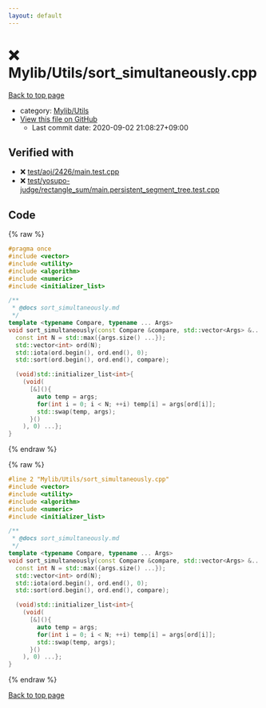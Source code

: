 ```yaml
---
layout: default
---
```


<!-- mathjax config similar to math.stackexchange -->
<script type="text/javascript" async
  src="https://cdnjs.cloudflare.com/ajax/libs/mathjax/2.7.5/MathJax.js?config=TeX-MML-AM_CHTML">
</script>
<script type="text/x-mathjax-config">
  MathJax.Hub.Config({
    TeX: { equationNumbers: { autoNumber: "AMS" }},
    tex2jax: {
      inlineMath: [ ['$','$'] ],
      processEscapes: true
    },
    "HTML-CSS": { matchFontHeight: false },
    displayAlign: "left",
    displayIndent: "2em"
  });
</script>

<script type="text/javascript" src="https://cdnjs.cloudflare.com/ajax/libs/jquery/3.4.1/jquery.min.js"></script>
<script src="https://cdn.jsdelivr.net/npm/jquery-balloon-js@1.1.2/jquery.balloon.min.js" integrity="sha256-ZEYs9VrgAeNuPvs15E39OsyOJaIkXEEt10fzxJ20+2I=" crossorigin="anonymous"></script>
<script type="text/javascript" src="../../../assets/js/copy-button.js"></script>
<link rel="stylesheet" href="../../../assets/css/copy-button.css" />


# :x: Mylib/Utils/sort_simultaneously.cpp

<a href="../../../index.html">Back to top page</a>

* category: <a href="../../../index.html#cf1ec978dae666792e23e53a3672d204">Mylib/Utils</a>
* <a href="{{ site.github.repository_url }}/blob/master/Mylib/Utils/sort_simultaneously.cpp">View this file on GitHub</a>
    - Last commit date: 2020-09-02 21:08:27+09:00




## Verified with

* :x: <a href="../../../verify/test/aoj/2426/main.test.cpp.html">test/aoj/2426/main.test.cpp</a>
* :x: <a href="../../../verify/test/yosupo-judge/rectangle_sum/main.persistent_segment_tree.test.cpp.html">test/yosupo-judge/rectangle_sum/main.persistent_segment_tree.test.cpp</a>


## Code

<a id="unbundled"></a>
{% raw %}
```cpp
#pragma once
#include <vector>
#include <utility>
#include <algorithm>
#include <numeric>
#include <initializer_list>

/**
 * @docs sort_simultaneously.md
 */
template <typename Compare, typename ... Args>
void sort_simultaneously(const Compare &compare, std::vector<Args> &... args){
  const int N = std::max({args.size() ...});
  std::vector<int> ord(N);
  std::iota(ord.begin(), ord.end(), 0);
  std::sort(ord.begin(), ord.end(), compare);

  (void)std::initializer_list<int>{
    (void(
      [&](){
        auto temp = args;
        for(int i = 0; i < N; ++i) temp[i] = args[ord[i]];
        std::swap(temp, args);
      }()
    ), 0) ...};
}

```
{% endraw %}

<a id="bundled"></a>
{% raw %}
```cpp
#line 2 "Mylib/Utils/sort_simultaneously.cpp"
#include <vector>
#include <utility>
#include <algorithm>
#include <numeric>
#include <initializer_list>

/**
 * @docs sort_simultaneously.md
 */
template <typename Compare, typename ... Args>
void sort_simultaneously(const Compare &compare, std::vector<Args> &... args){
  const int N = std::max({args.size() ...});
  std::vector<int> ord(N);
  std::iota(ord.begin(), ord.end(), 0);
  std::sort(ord.begin(), ord.end(), compare);

  (void)std::initializer_list<int>{
    (void(
      [&](){
        auto temp = args;
        for(int i = 0; i < N; ++i) temp[i] = args[ord[i]];
        std::swap(temp, args);
      }()
    ), 0) ...};
}

```
{% endraw %}

<a href="../../../index.html">Back to top page</a>

